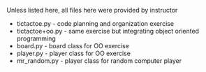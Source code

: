 Unless listed here, all files here were provided by instructor

- tictactoe.py - code planning and organization exercise
- tictactoe+oo.py - same exercise but integrating object oriented programming
- board.py - board class for OO exercise
- player.py - player class for OO exercise
- mr_random.py - player class for random computer player